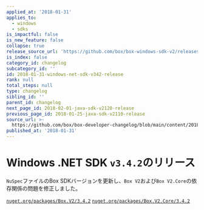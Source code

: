 ```yaml
---
applied_at: '2018-01-31'
applies_to:
  - windows
  - sdks
is_impactful: false
is_new_feature: false
collapse: true
release_source_url: 'https://github.com/box/box-windows-sdk-v2/releases/tag/v3.4.2'
is_index: false
category_id: changelog
subcategory_id: ''
id: 2018-01-31-windows-net-sdk-v342-release
rank: null
total_steps: null
type: changelog
sibling_id: ''
parent_id: changelog
next_page_id: 2018-02-01-java-sdk-v2120-release
previous_page_id: 2018-01-25-java-sdk-v2110-release
source_url: >-
  https://github.com/box/box-developer-changelog/blob/main/content/2018/01-31-windows-net-sdk-v342-release.md
published_at: '2018-01-31'
---
```

# Windows .NET SDK `v3.4.2`のリリース

`NuSpec`ファイルのBox SDKバージョンを更新し、`Box V2`および`Box V2.Core`の依存関係の問題を修正しました。

[`nuget.org/packages/Box.V2/3.4.2`](https://www.nuget.org/packages/Box.V2/3.4.2)
[`nuget.org/packages/Box.V2.Core/3.4.2`](https://www.nuget.org/packages/Box.V2.Core/3.4.2)
